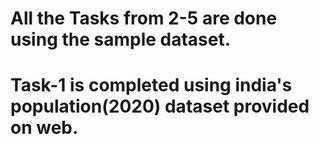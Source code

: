 # All the Tasks from 2-5 are done using the sample dataset.
# Task-1 is completed using india's population(2020) dataset provided on web.
